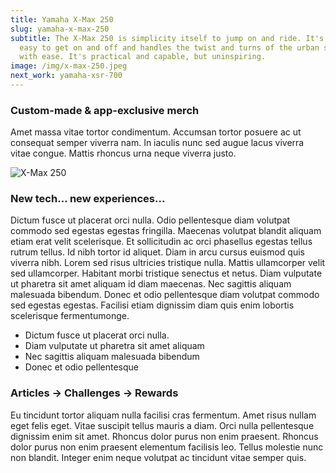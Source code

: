 ```yaml
---
title: Yamaha X-Max 250
slug: yamaha-x-max-250
subtitle: The X-Max 250 is simplicity itself to jump on and ride. It's comfy,
  easy to get on and off and handles the twist and turns of the urban sprawl
  with ease. It's practical and capable, but uninspiring.
image: /img/x-max-250.jpeg
next_work: yamaha-xsr-700
---
```

### Custom-made & app-exclusive merch

Amet massa vitae tortor condimentum. Accumsan tortor posuere ac ut consequat semper viverra nam. In iaculis nunc sed augue lacus viverra vitae congue. Mattis rhoncus urna neque viverra justo. 

![X-Max 250](/img/x-max-250-a.jpeg "X-Max 250")

### New tech… new experiences…

Dictum fusce ut placerat orci nulla. Odio pellentesque diam volutpat commodo sed egestas egestas fringilla. Maecenas volutpat blandit aliquam etiam erat velit scelerisque. Et sollicitudin ac orci phasellus egestas tellus rutrum tellus. Id nibh tortor id aliquet. Diam in arcu cursus euismod quis viverra nibh. Lorem sed risus ultricies tristique nulla. Mattis ullamcorper velit sed ullamcorper. Habitant morbi tristique senectus et netus. Diam vulputate ut pharetra sit amet aliquam id diam maecenas. Nec sagittis aliquam malesuada bibendum. Donec et odio pellentesque diam volutpat commodo sed egestas egestas. Facilisi etiam dignissim diam quis enim lobortis scelerisque fermentumonge.

* Dictum fusce ut placerat orci nulla.
* Diam vulputate ut pharetra sit amet aliquam
* Nec sagittis aliquam malesuada bibendum
* Donec et odio pellentesque 

### Articles -> Challenges -> Rewards

Eu tincidunt tortor aliquam nulla facilisi cras fermentum. Amet risus nullam eget felis eget. Vitae suscipit tellus mauris a diam. Orci nulla pellentesque dignissim enim sit amet. Rhoncus dolor purus non enim praesent. Rhoncus dolor purus non enim praesent elementum facilisis leo. Tellus molestie nunc non blandit. Integer enim neque volutpat ac tincidunt vitae semper quis.